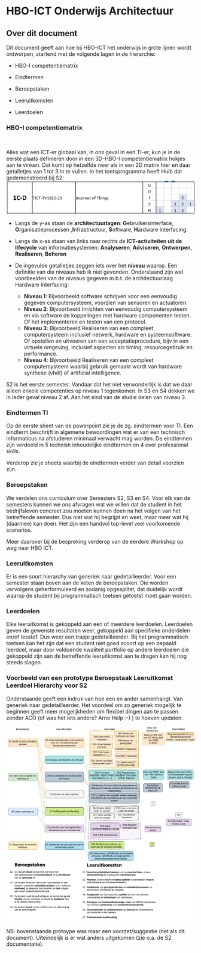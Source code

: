 # HBO-ICT Onderwijs Architectuur

## Over dit document

Dit document geeft aan hoe bij HBO-ICT het onderwijs in grote lijnen wordt ontworpen, startend met de volgende lagen in de hierarchie:

- HBO-I competentiematrix

- Eindtermen

- Beroepstaken

- Leeruitkomsten

- Leerdoelen

### HBO-I competentiematrix

<img src="file:///D:/OneDrive/OneDrive%20-%20Stichting%20Hogeschool%20Utrecht/MaveHU/Docs/Onderwijsvernieuwing/S3/S3dev/Voorbereiding%20S3%20opzet/hboi-matrix.png" title="" alt="" width="290">

Alles wat een ICT-er globaal kan, in ons geval in een TI-er, kun je in de eerste plaats definieren door in een 3D-HBO-I competentiematrix hokjes aan te vinken. Dat komt op hetzelfde neer als in een 2D matrix hier en daar getalletjes van 1 tot 3 in te vullen.
In het toetsprogramma heeft Huib dat gedemonstreerd bij S2:
![](.\competentiematrix_S2.png)

- Langs de y-as staan de **architectuurlagen**: **G**ebruikersinterface, **O**rganisatieprocessen ,**I**nfrastructuur, **S**oftware, **H**ardware Interfacing.

- Langs de x-as staan van links naar rechts de **ICT-activiteiten uit de lifecycle** van informatiesystemen: **Analyseren**, **Adviseren**, **Ontwerpen**, **Realiseren**, **Beheren**

- De ingevulde getalletjes zeggen iets over het **niveau** waarop. Een definitie van die niveaus heb ik niet gevonden. Onderstaand zijn wel voorbeelden van de niveaus gegeven m.b.t. de architectuurlaag Hardware Interfacing:
  
  - **Niveau 1**: Bijvoorbeeld software schrijven voor een eenvoudig gegeven computersysteem, voorzien van sensoren en actuatoren.
  - **Niveau 2**: Bijvoorbeeld Inrichten van eenvoudig computersysteem en via software de koppelingen met hardware componenten testen. Of het implementeren en testen van een protocol.  
  - **Niveau 3**: Bijvoorbeeld Realiseren van een compleet computersysteem inclusief netwerk, hardware en systeemsoftware. Of opstellen en uitvoeren van een acceptatieprocedure, bijv in een virtuele omgeving, inclusief aspecten als timing, resourcegebruik en performance.
  - **Niveau 4**: Bijvoorbeeld Realiseren van een compleet computersysteem waarbij gebruik gemaakt wordt van hardware synthese (vhdl) of artificial intelligence.

S2 is het eerste semester. Vandaar dat het niet verwonderlijk is dat we daar alleen enkele competenties op niveau 1 tegenkomen. In S3 en S4 dekken we in ieder geval niveau 2 af. Aan het eind van de studie delen van niveau 3.

### Eindtermen TI

Op de eerste sheet van de powerpoint zie je de zg. eindtermen voor TI. Een eindterm beschrijft in algemene bewoordingen wat er van een technisch informaticus na afstuderen minimaal verwacht mag worden. De eindtermen zijn verdeeld in 5 technish inhoudelijke eindtermen en 4 over professional skills.

Verderop zie je sheets waarbij de eindtermen verder van detail voorzien zijn.

### Beroepstaken

We verdelen ons curriculum over Semesters S2, S3 en S4. Voor elk van de semesters kunnen we ons afvragen wat we willen dat de student in het bedrijfsleven concreet zou moeten kunnen doen na het volgen van het betreffende semester. 
Dus niet wat hij begrijpt en weet, maar meer wat hij (daarmee) kan doen. Het zijn een handvol top-level veel voorkomende scenarios.

Meer daarover bij de bespreking verderop van de eerdere Workshop op weg naar HBO ICT.

### Leeruitkomsten

Er is een soort hierarchy van generiek naar gedetailleerder. Voor een semester staan boven aan de keten de beroepstaken. Die worden vervolgens geherformuleerd en zodanig opgesplitst, dat duidelijk wordt waarop de student bij programmatisch toetsen getoetst moet gaan worden.

### Leerdoelen

Elke leeruitkomst is gekoppeld aan een of meerdere leerdoelen. Leerdoelen geven de gewenste resultaten weer, gekoppeld aan specifieke onderdelen en/of lesstof. Dus weer een trapje gedetailleerder. Bij het programmatisch toetsen kan het zijn dat een student niet goed scoort op een bepaald leerdoel, maar door voldoende kwaliteit portfolio op andere leerdoelen die gekoppeld zijn aan de betreffende leeruitkomst aan te dragen kan hij nog steeds slagen.

### Voorbeeld van een prototype Beroepstaak Leeruitkomst Leerdoel Hierarchy voor S2

Onderstaande geeft een indruk van hoe een en ander samenhangt. Van generiek naar gedetailleerder. Het voordeel om zo generiek mogelijk te beginnen geeft meer mogelijkheden om flexibel dingen aan te passen zonder ACO (of was het iets anders? Arno Help :-) ) te hoeven updaten. 

![](Prototype_S2.png)

NB: bovenstaande protoype was maar een voorzet/suggestie (net als dit document). Uiteindelijk is er wat anders uitgekomen (zie o.a. de S2 documentatie).

# 
